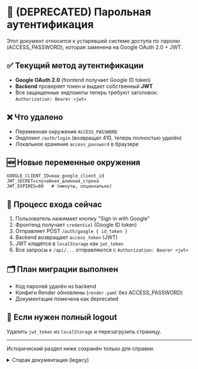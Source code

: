 # 🔐 (DEPRECATED) Парольная аутентификация

Этот документ относится к устаревшей системе доступа по паролю (ACCESS_PASSWORD), которая заменена на Google OAuth 2.0 + JWT.

## ✅ Текущий метод аутентификации
- **Google OAuth 2.0** (frontend получает Google ID token)
- **Backend** проверяет токен и выдает собственный **JWT**
- Все защищенные эндпоинты теперь требуют заголовок: `Authorization: Bearer <jwt>`

## ❌ Что удалено
- Переменная окружения `ACCESS_PASSWORD`
- Эндпоинт `/auth/login` (возвращал 410, теперь полностью удалён)
- Локальное хранение `access_password` в браузере

## 🆕 Новые переменные окружения
```
GOOGLE_CLIENT_ID=ваш_google_client_id
JWT_SECRET=случайная_длинная_строка
JWT_EXPIRES=60   # (минуты, опционально)
```

## 🚀 Процесс входа сейчас
1. Пользователь нажимает кнопку "Sign in with Google"
2. Фронтенд получает `credential` (Google ID token)
3. Отправляет POST `/auth/google { id_token }`
4. Backend возвращает `access_token` (JWT)
5. JWT кладётся в `localStorage` как `jwt_token`
6. Все запросы к `/api/...` отправляются с `Authorization: Bearer <jwt>`

## 🗂 План миграции выполнен
- Код паролей удалён из backend
- Конфиги Render обновлены (`render.yaml` без ACCESS_PASSWORD)
- Документация помечена как deprecated

## 📌 Если нужен полный logout
Удалить `jwt_token` из `localStorage` и перезагрузить страницу.

---
Исторический раздел ниже сохранён только для справки.

<details>
<summary>Старая документация (legacy)</summary>

## (LEGACY) Система аутентификации по паролю
(Удалена)

</details>
